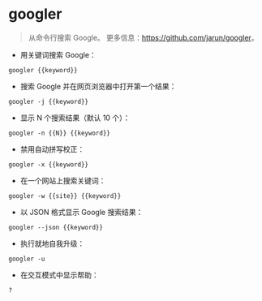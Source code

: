 # googler

> 从命令行搜索 Google。
> 更多信息：<https://github.com/jarun/googler>。

- 用关键词搜索 Google：

`googler {{keyword}}`

- 搜索 Google 并在网页浏览器中打开第一个结果：

`googler -j {{keyword}}`

- 显示 N 个搜索结果（默认 10 个）：

`googler -n {{N}} {{keyword}}`

- 禁用自动拼写校正：

`googler -x {{keyword}}`

- 在一个网站上搜索关键词：

`googler -w {{site}} {{keyword}}`

- 以 JSON 格式显示 Google 搜索结果：

`googler --json {{keyword}}`

- 执行就地自我升级：

`googler -u`

- 在交互模式中显示帮助：

`?`